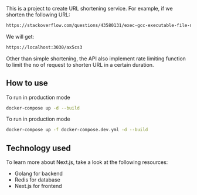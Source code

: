 This is a project to create URL shortening service. 
For example, if we shorten the following URL:

```bash
https://stackoverflow.com/questions/43580131/exec-gcc-executable-file-not-found-in-path-when-trying-go-build
```
We will get:

```bash
https://localhost:3030/ax5cs3
```

Other than simple shortening, the API also implement rate limiting function to limit the no of request to shorten URL in a certain duration. 

## How to use

To run in production mode

```bash
docker-compose up -d --build
```

To run in production mode

```bash
docker-compose up -f docker-compose.dev.yml -d --build
```


## Technology used

To learn more about Next.js, take a look at the following resources:

- Golang for backend
- Redis for database
- Next.js for frontend
